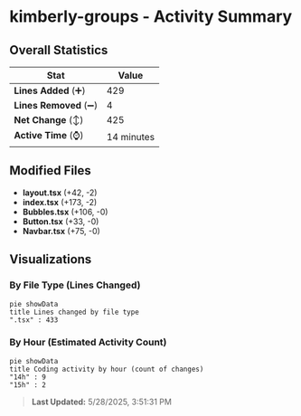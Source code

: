 # kimberly-groups - Activity Summary 

## Overall Statistics

| Stat                   | Value                                                             |
| ---------------------- | ----------------------------------------------------------------- |
| **Lines Added** (➕)   | 429                                          |
| **Lines Removed** (➖) | 4                                        |
| **Net Change** (↕)    | 425                |
| **Active Time** (⌚)   | 14 minutes |


## Modified Files
- **layout.tsx** (+42, -2)
- **index.tsx** (+173, -2)
- **Bubbles.tsx** (+106, -0)
- **Button.tsx** (+33, -0)
- **Navbar.tsx** (+75, -0)

## Visualizations

### By File Type (Lines Changed)

```mermaid
pie showData
title Lines changed by file type
".tsx" : 433
```

### By Hour (Estimated Activity Count)

```mermaid
pie showData
title Coding activity by hour (count of changes)
"14h" : 9
"15h" : 2
```


> **Last Updated:** 5/28/2025, 3:51:31 PM